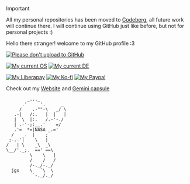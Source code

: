 > [!IMPORTANT]  
> All my personal repositories has been moved to [Codeberg](https://codeberg.org/daudix-UFO), all future work will continue there. I will continue using GitHub just like before, but not for personal projects :)

Hello there stranger! welcome to my GitHub profile :3

[![Please don't upload to GitHub](https://nogithub.codeberg.page/badge.svg)](https://nogithub.codeberg.page)

[![My current OS](https://img.shields.io/badge/OS-Fedora%20Silverblue%2039-informational?color=%2350a1d9&style=flat&logo=Fedora&logoColor=white)](https://fedoraproject.org)
[![My current DE](https://img.shields.io/badge/DE-GNOME%2045-informational?color=%234a86cf&style=flat&logo=GNOME&logoColor=white)](https://www.gnome.org)

[![My Liberapay](https://img.shields.io/badge/Liberapay-Donate-F6C915?logo=liberapay)](https://liberapay.com/Daudix_UFO)
[![My Ko-fi](https://img.shields.io/badge/Ko--fi-Donate-FF5E5B?logo=kofi)](https://ko-fi.com/daudix_ufo)
[![My Paypal](https://img.shields.io/badge/PayPal-Donate-00457C?logo=paypal)](https://paypal.me/Daudix)

Check out my [Website](https://daudix.exozy.me) and [Gemini capsule](https://daudix.flounder.online)

```
        _..._
      .'     '.      _
     /    .-""-\   _/ \
   .-|   /:.   |  |   |
   |  \  |:.   /.-'-./
   | .-'-;:__.'    =/
   .'=  *=|NASA _.='
  /   _.  |    ;
 ;-.-'|    \   |
/   | \    _\  _\
\__/'._;.  ==' ==\
         \    \   |
         /    /   /
         /-._/-._/
  jgs    \   `\  \
          `-._/._/
```
